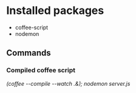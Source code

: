 # Installed packages
* coffee-script
* nodemon

## Commands
### Compiled coffee script
_(coffee --compile --watch .&); nodemon server.js_
